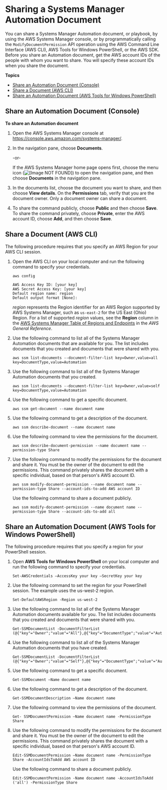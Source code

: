 # Sharing a Systems Manager Automation Document<a name="automation-share-document"></a>

You can share a Systems Manager Automation document, or playbook, by using the AWS Systems Manager console, or by programmatically calling the `ModifyDocumentPermission` API operation using the AWS Command Line Interface \(AWS CLI\), AWS Tools for Windows PowerShell, or the AWS SDK\. Before you share an Automation document, get the AWS account IDs of the people with whom you want to share\. You will specify these account IDs when you share the document\.

**Topics**
+ [Share an Automation Document \(Console\)](#automation-share-using-console)
+ [Share a Document \(AWS CLI\)](#automation-share-using-cli)
+ [Share an Automation Document \(AWS Tools for Windows PowerShell\)](#automation-share-using-ps)

## Share an Automation Document \(Console\)<a name="automation-share-using-console"></a>

**To share an Automation document**

1. Open the AWS Systems Manager console at [https://console\.aws\.amazon\.com/systems\-manager/](https://console.aws.amazon.com/systems-manager/)\.

1. In the navigation pane, choose **Documents**\.

   \-or\-

   If the AWS Systems Manager home page opens first, choose the menu icon \(![\[Image NOT FOUND\]](http://docs.aws.amazon.com/systems-manager/latest/userguide/images/menu-icon-small.png)\) to open the navigation pane, and then choose **Documents** in the navigation pane\.

1. In the documents list, choose the document you want to share, and then choose **View details**\. On the **Permissions** tab, verify that you are the document owner\. Only a document owner can share a document\.

1. To share the command publicly, choose **Public** and then choose **Save**\. To share the command privately, choose **Private**, enter the AWS account ID, choose **Add**, and then choose **Save**\. 

## Share a Document \(AWS CLI\)<a name="automation-share-using-cli"></a>

The following procedure requires that you specify an AWS Region for your AWS CLI session\.

1. Open the AWS CLI on your local computer and run the following command to specify your credentials\. 

   ```
   aws config
   
   AWS Access Key ID: [your key]
   AWS Secret Access Key: [your key]
   Default region name: region
   Default output format [None]:
   ```

   *region* represents the Region identifier for an AWS Region supported by AWS Systems Manager, such as `us-east-2` for the US East \(Ohio\) Region\. For a list of supported *region* values, see the **Region** column in the [AWS Systems Manager Table of Regions and Endpoints](https://docs.aws.amazon.com/general/latest/gr/rande.html#ssm_region) in the *AWS General Reference*\.

1. Use the following command to list all of the Systems Manager Automation documents that are available for you\. The list includes documents that you created and documents that were shared with you\. 

   ```
   aws ssm list-documents --document-filter-list key=Owner,value=all key=DocumentType,value=Automation
   ```

1. Use the following command to list all of the Systems Manager Automation documents that you created\.

   ```
   aws ssm list-documents --document-filter-list key=Owner,value=self key=DocumentType,value=Automation
   ```

1. Use the following command to get a specific document\.

   ```
   aws ssm get-document --name document name
   ```

1. Use the following command to get a description of the document\.

   ```
   aws ssm describe-document --name document name
   ```

1. Use the following command to view the permissions for the document\.

   ```
   aws ssm describe-document-permission --name document name --permission-type Share
   ```

1. Use the following command to modify the permissions for the document and share it\. You must be the owner of the document to edit the permissions\. This command privately shares the document with a specific individual, based on that person's AWS account ID\.

   ```
   aws ssm modify-document-permission --name document name --permission-type Share --account-ids-to-add AWS account ID
   ```

   Use the following command to share a document publicly\.

   ```
   aws ssm modify-document-permission --name document name --permission-type Share --account-ids-to-add all
   ```

## Share an Automation Document \(AWS Tools for Windows PowerShell\)<a name="automation-share-using-ps"></a>

The following procedure requires that you specify a region for your PowerShell session\.

1. Open **AWS Tools for Windows PowerShell** on your local computer and run the following command to specify your credentials\. 

   ```
   Set-AWSCredentials –AccessKey your key –SecretKey your key
   ```

1. Use the following command to set the region for your PowerShell session\. The example uses the us\-west\-2 region\. 

   ```
   Set-DefaultAWSRegion -Region us-west-2
   ```

1. Use the following command to list all of the Systems Manager Automation documents available for you\. The list includes documents that you created and documents that were shared with you\. 

   ```
   Get-SSMDocumentList -DocumentFilterList (@{"key"="Owner";"value"="All"},@{"key"="DocumentType";"value"="Automation"})
   ```

1. Use the following command to list all of the Systems Manager Automation documents that you have created\. 

   ```
   Get-SSMDocumentList -DocumentFilterList (@{"key"="Owner";"value"="Self"},@{"key"="DocumentType";"value"="Automation"})
   ```

1. Use the following command to get a specific document\.

   ```
   Get-SSMDocument –Name document name
   ```

1. Use the following command to get a description of the document\.

   ```
   Get-SSMDocumentDescription –Name document name
   ```

1. Use the following command to view the permissions of the document\. 

   ```
   Get- SSMDocumentPermission –Name document name -PermissionType Share
   ```

1. Use the following command to modify the permissions for the document and share it\. You must be the owner of the document to edit the permissions\. This command privately shares the document with a specific individual, based on that person's AWS account ID\.

   ```
   Edit-SSMDocumentPermission –Name document name -PermissionType Share -AccountIdsToAdd AWS account ID
   ```

   Use the following command to share a document publicly\.

   ```
   Edit-SSMDocumentPermission -Name document name -AccountIdsToAdd ('all') -PermissionType Share
   ```